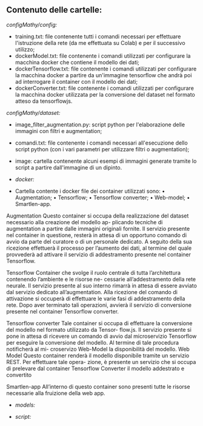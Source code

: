 ## Contenuto delle cartelle:



_configMathy/config:_
* training.txt: file contenente tutti i comandi necessari per effettuare l'istruzione della rete (da me effettuata su Colab) e per il successivo utilizzo;
* dockerModel.txt: file contenente i comandi utilizzati per configurare la macchina docker che contiene il modello dei dati;
* dockerTensorflow.txt: file contenente i comandi utilizzati per configurare la macchina docker a partire da un'immagine tensorflow che andrà poi ad interrogare il container con il modello dei dati;
* dockerConverter.txt: file contenente i comandi utilizzati per configurare la macchina docker utilizzata per la conversione del dataset nel formato atteso da tensorflowjs.  



_configMathy/dataset:_
* image_filter_augmentation.py: script python per l'elaborazione delle immagini con filtri e augmentation;
* comandi.txt: file contenente i comandi necessari all'esecuzione dello script python (con i vari parametri per utilizzare filtri o augmentation);
* image: cartella contenente alcuni esempi di immagini generate tramite lo script a partire dall'immagine di un dipinto.  



* _docker:_
* Cartella contente i docker file dei container utilizzati sono:
• Augmentation;
• Tensorflow;
• Tensorflow converter;
• Web-model;
• Smartlen-app.


Augmentation
Questo container si occupa della realizzazione del dataset necessario alla creazione del modello ap-
plicando tecniche di augmentation a partire dalle immagini originali fornite. Il servizio presente
nel container in questione, resterà in attesa di un opportuno comando di avvio da parte del curatore
o di un personale dedicato. A seguito della sua ricezione effettuerà il processo per l’aumento dei
dati, al termine del quale provvederà ad attivare il servizio di addestramento presente nel container
Tensorflow.

Tensorflow
Container che svolge il ruolo centrale di tutta l’architettura contenendo l’ambiente e le risorse ne-
cessarie all’addestramento della rete neurale. Il servizio presente al suo interno rimarrà in attesa di
essere avviato dal servizio dedicato all’augmentation. Alla ricezione del comando di attivazione si
occuperà di effettuare le varie fasi di addestramento della rete. Dopo aver terminato tali operazioni,
avvierà il servizio di conversione presente nel container Tensorflow converter.

Tensorflow converter
Tale container si occupa di effettuare la conversione del modello nel formato utilizzato da Tensor-
flow.js. Il servizio presente si pone in attesa di ricevere un comando di avvio dal microservizio
Tensorflow per eseguire la conversione del modello. Al termine di tale procedura notificherà al mi-
croservizo Web-Model la disponibilità del modello.
Web Model
Questo container renderà il modello disponibile tramite un servizio REST. Per effettuare tale opera-
zione, è presente un servizio che si occupa di prelevare dal container Tensorflow Converter il modello
addestrato e convertito

Smartlen-app
All’interno di questo container sono presenti tutte le risorse necessarie alla fruizione della web app.


* _models:_

* _script:_

